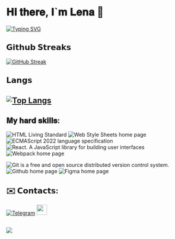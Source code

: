 <h1>𝐇𝐢 𝐭𝐡𝐞𝐫𝐞, 𝐈`𝐦 𝐋𝐞𝐧𝐚 👋</h1>

<a href="https://git.io/typing-svg"><img src="https://readme-typing-svg.herokuapp.com?font=Fira+Code&pause=1000&color=FFFFFF&width=435&lines=beginner+frontend+developer" alt="Typing SVG" /></a>

<h2>𝗚𝗶𝘁𝗵𝘂𝗯 𝗦𝘁𝗿𝗲𝗮𝗸𝘀</h2>

[![GitHub Streak](https://streak-stats.demolab.com/?user=Agurchkova&theme=dark)](https://git.io/streak-stats)

<h2>𝗟𝗮𝗻𝗴𝘀<h2>

[![Top Langs](https://github-readme-stats.vercel.app/api/top-langs/?username=Agurchkova&layout=compact&theme=dark)](https://github.com/anuraghazra/github-readme-stats)

<h2>𝐌𝐲 𝐡𝐚𝐫𝐝 𝐬𝐤𝐢𝐥𝐥𝐬:</h2>
<p>
<img src="https://camo.githubusercontent.com/301ff3b30bd6160dce068f2604bbf754058173d6b6fdfa9c6b953ac65913543f/68747470733a2f2f696d672e736869656c64732e696f2f62616467652f48544d4c352d696e666f726d6174696f6e616c3f7374796c653d666c6174266c6f676f3d68746d6c35266c6f676f436f6c6f723d7768697465266c6162656c436f6c6f723d45333446323626636f6c6f723d344534453445" alt="HTML Living Standard" data-canonical-src="https://img.shields.io/badge/HTML5-informational?style=flat&amp;logo=html5&amp;logoColor=white&amp;labelColor=E34F26&amp;color=4E4E4E" style="max-width: 100%;">
<img src="https://camo.githubusercontent.com/fc16c1024edf2516f1ba7dc00551b5d4e18e039b0ebe640a2649515b0aa0a3d4/68747470733a2f2f696d672e736869656c64732e696f2f62616467652f435353332d696e666f726d6174696f6e616c3f7374796c653d666c6174266c6f676f3d63737333266c6f676f436f6c6f723d7768697465266c6162656c436f6c6f723d31353732423626636f6c6f723d344534453445" alt="Web Style Sheets home page" data-canonical-src="https://img.shields.io/badge/CSS3-informational?style=flat&amp;logo=css3&amp;logoColor=white&amp;labelColor=1572B6&amp;color=4E4E4E" style="max-width: 100%;">
<img src="https://camo.githubusercontent.com/48460300ff5e069187e58dc5ee75780de97154255441ed3899e6b8c4871e609e/68747470733a2f2f696d672e736869656c64732e696f2f62616467652f4a6176615363726970742d696e666f726d6174696f6e616c3f7374796c653d666c6174266c6f676f3d4a617661536372697074266c6f676f436f6c6f723d7768697465266c6162656c436f6c6f723d46374446314526636f6c6f723d344534453445" alt="ECMAScript 2022 language specification" data-canonical-src="https://img.shields.io/badge/JavaScript-informational?style=flat&amp;logo=JavaScript&amp;logoColor=white&amp;labelColor=F7DF1E&amp;color=4E4E4E" style="max-width: 100%;">
<img src="https://camo.githubusercontent.com/20f750a9428d1786b5e4977c08b8c10b8c313c9dec1436210ade2871c3cf1efa/68747470733a2f2f696d672e736869656c64732e696f2f62616467652f52656163742e6a732d696e666f726d6174696f6e616c3f7374796c653d666c6174266c6f676f3d5265616374266c6f676f436f6c6f723d7768697465266c6162656c436f6c6f723d36316461666226636f6c6f723d346534653465" alt="React. A JavaScript library for building user interfaces" data-canonical-src="https://img.shields.io/badge/React.js-informational?style=flat&amp;logo=React&amp;logoColor=white&amp;labelColor=61dafb&amp;color=4e4e4e" style="max-width: 100%;">
<img src="https://camo.githubusercontent.com/5615e9c540fadb556b2e70605fa1f0d73e9d4423e44324514526fa8c4e692823/68747470733a2f2f696d672e736869656c64732e696f2f62616467652f5765627061636b2d696e666f726d6174696f6e616c3f7374796c653d666c6174266c6f676f3d7765627061636b266c6f676f436f6c6f723d7768697465266c6162656c436f6c6f723d38444436463926636f6c6f723d344534453445" alt="Webpack home page" data-canonical-src="https://img.shields.io/badge/Webpack-informational?style=flat&amp;logo=webpack&amp;logoColor=white&amp;labelColor=8DD6F9&amp;color=4E4E4E" style="max-width: 100%;"></p>
<p>
<img src="https://camo.githubusercontent.com/4bb8b8b828528d8f397ad128232babe3dd2423b44e734f235a3c81b7e00a60a4/68747470733a2f2f696d672e736869656c64732e696f2f62616467652f4769742d696e666f726d6174696f6e616c3f7374796c653d666c6174266c6f676f3d676974266c6f676f436f6c6f723d7768697465266c6162656c436f6c6f723d46303530333226636f6c6f723d344534453445" alt="Git is a free and open source distributed version control system." data-canonical-src="https://img.shields.io/badge/Git-informational?style=flat&amp;logo=git&amp;logoColor=white&amp;labelColor=F05032&amp;color=4E4E4E" style="max-width: 100%;">
<img src="https://camo.githubusercontent.com/3696baba9e02670333c8b050de3460dafbc6fa8fa30f5920e1e67ea381ba998e/68747470733a2f2f696d672e736869656c64732e696f2f62616467652f4769744875622d696e666f726d6174696f6e616c3f7374796c653d666c6174266c6f676f3d476974487562266c6f676f436f6c6f723d7768697465266c6162656c436f6c6f723d31383137313726636f6c6f723d344534453445" alt="Github home page" data-canonical-src="https://img.shields.io/badge/GitHub-informational?style=flat&amp;logo=GitHub&amp;logoColor=white&amp;labelColor=181717&amp;color=4E4E4E" style="max-width: 100%;">
<img src="https://camo.githubusercontent.com/5df4d52da48880da0c87d3f4d7e50c9191308fe31b6c96e30bc45d7a2afc943f/68747470733a2f2f696d672e736869656c64732e696f2f62616467652f4669676d612d696e666f726d6174696f6e616c3f7374796c653d666c6174266c6f676f3d6669676d61266c6f676f436f6c6f723d7768697465266c6162656c436f6c6f723d46323445314526636f6c6f723d344534453445" alt="Figma home page" data-canonical-src="https://img.shields.io/badge/Figma-informational?style=flat&amp;logo=figma&amp;logoColor=white&amp;labelColor=F24E1E&amp;color=4E4E4E" style="max-width: 100%;"></p>

<h2>✉️ 𝗖𝗼𝗻𝘁𝗮𝗰𝘁𝘀:</h2>
<a href="https://t.me/Agurchkova" rel="nofollow"><img src="https://camo.githubusercontent.com/f3c6d70a52bc503178d1b59f4802dd20260f71aea233c0f97a70bee4d8fcc23b/68747470733a2f2f696d672e736869656c64732e696f2f62616467652f54656c656772616d2d3236413545343f7374796c653d666f722d7468652d6261646765266c6f676f3d74656c656772616d266c6f676f436f6c6f723d7768697465" alt="Telegram" data-canonical-src="https://img.shields.io/badge/Telegram-26A5E4?style=for-the-badge&amp;logo=telegram&amp;logoColor=white" style="max-width: 100%;"></a>
<a href="https://e.mail.ru/copyart@mail.ru" rel="nofollow">
<a href="mailto:copyart.@mail.ru">
<img class="portal-menu-logo__logo__img" src="https://img.imgsmail.ru/static.promo/logo/logo.svg" width="auto" height="28">
</a>
  
<h2><h2>
  
![](https://komarev.com/ghpvc/?username=Agurchkova)
